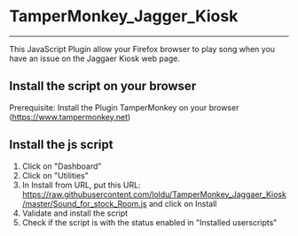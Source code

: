 # TamperMonkey_Jagger_Kiosk
---------------------------------------------------

This JavaScript Plugin allow your Firefox browser to play song when you have an issue on the Jaggaer Kiosk web page.

Install the script on your browser
---------------------------------------------------
Prerequisite:
Install the Plugin TamperMonkey on your browser (https://www.tampermonkey.net)

Install the js script
------------------------------
1. Click on "Dashboard"
2. Click on "Utilities"
3. In Install from URL, put this URL:
	https://raw.githubusercontent.com/loldu/TamperMonkey_Jaggaer_Kiosk/master/Sound_for_stock_Room.js
	and click on Install
4. Validate and install the script
5. Check if the script is with the status enabled in "Installed userscripts"

